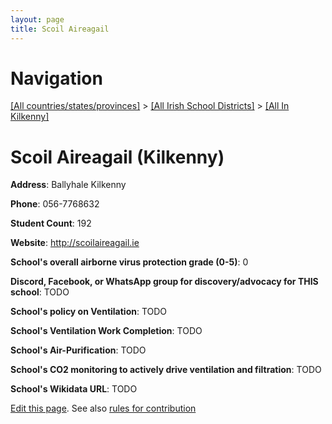 ```yaml
---
layout: page
title: Scoil Aireagail
---
```

# Navigation

[[All countries/states/provinces]](../../..) > [[All Irish School Districts]](../..) > [[All In Kilkenny]](..)

# Scoil Aireagail (Kilkenny)

**Address**: Ballyhale Kilkenny

**Phone**: 056-7768632

**Student Count**: 192

**Website**: <http://scoilaireagail.ie>

**School's overall airborne virus protection grade (0-5)**: 0

**Discord, Facebook, or WhatsApp group for discovery/advocacy for THIS school**: TODO

**School's policy on Ventilation**: TODO

**School's Ventilation Work Completion**: TODO

**School's Air-Purification**: TODO

**School's CO2 monitoring to actively drive ventilation and filtration**: TODO

**School's Wikidata URL**: TODO


[Edit this page](https://github.com/ventilate-schools/Ireland/edit/main/./Kilkenny/Scoil_Aireagail.md). See also [rules for contribution](../../../contribution-rules/)